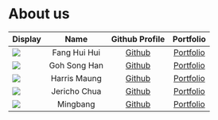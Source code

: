 # About us

Display | Name | Github Profile | Portfolio 
--------|:----:|:--------------:|:---------:
![](https://via.placeholder.com/100.png?text=Photo) | Fang Hui Hui | [Github](https://github.com/hui444) | [Portfolio](team/johndoe.md)
![](https://via.placeholder.com/100.png?text=Photo) | Goh Song Han | [Github](https://github.com/gohsonghan98) | [Portfolio](team/johndoe.md)
![](https://via.placeholder.com/100.png?text=Photo) | Harris Maung | [Github](https://github.com/sixletters) | [Portfolio](team/johndoe.md)
![](https://via.placeholder.com/100.png?text=Photo) | Jericho Chua | [Github](https://github.com/jerichochua) | [Portfolio](team/jerichochua.md)
![](https://via.placeholder.com/100.png?text=Photo) | Mingbang | [Github](https://github.com/dmbclub) | [Portfolio](team/johndoe.md)
